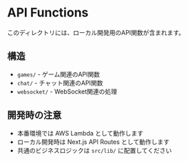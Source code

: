 # API Functions

このディレクトリには、ローカル開発用のAPI関数が含まれます。

## 構造

- `games/` - ゲーム関連のAPI関数
- `chat/` - チャット関連のAPI関数
- `websocket/` - WebSocket関連の処理

## 開発時の注意

- 本番環境では AWS Lambda として動作します
- ローカル開発時は Next.js API Routes として動作します
- 共通のビジネスロジックは `src/lib/` に配置してください

